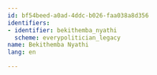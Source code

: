 ```yaml
---
id: bf54beed-a0ad-4ddc-b026-faa038a8d356
identifiers:
- identifier: bekithemba_nyathi
  scheme: everypolitician_legacy
name: Bekithemba Nyathi
lang: en

---
```


